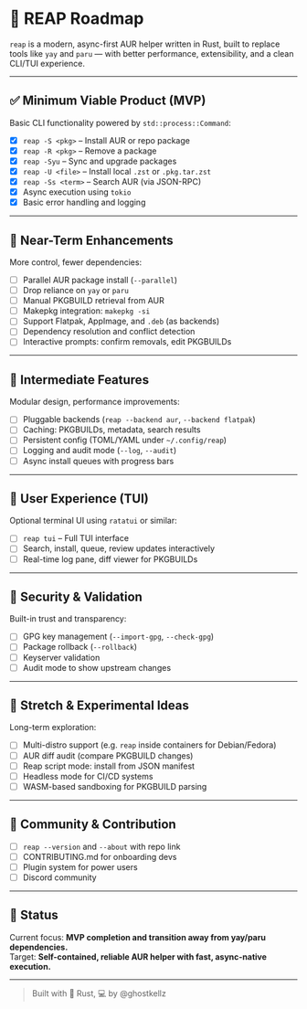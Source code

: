 # 🚀 REAP Roadmap

`reap` is a modern, async-first AUR helper written in Rust, built to replace tools like `yay` and `paru` — with better performance, extensibility, and a clean CLI/TUI experience.

---

## ✅ Minimum Viable Product (MVP)

Basic CLI functionality powered by `std::process::Command`:

- [x] `reap -S <pkg>` – Install AUR or repo package
- [x] `reap -R <pkg>` – Remove a package
- [x] `reap -Syu` – Sync and upgrade packages
- [x] `reap -U <file>` – Install local `.zst` or `.pkg.tar.zst`
- [x] `reap -Ss <term>` – Search AUR (via JSON-RPC)
- [x] Async execution using `tokio`
- [x] Basic error handling and logging

---

## 🔧 Near-Term Enhancements

More control, fewer dependencies:

- [ ] Parallel AUR package install (`--parallel`)
- [ ] Drop reliance on `yay` or `paru`
- [ ] Manual PKGBUILD retrieval from AUR
- [ ] Makepkg integration: `makepkg -si`
- [ ] Support Flatpak, AppImage, and `.deb` (as backends)
- [ ] Dependency resolution and conflict detection
- [ ] Interactive prompts: confirm removals, edit PKGBUILDs

---

## 🧰 Intermediate Features

Modular design, performance improvements:

- [ ] Pluggable backends (`reap --backend aur`, `--backend flatpak`)
- [ ] Caching: PKGBUILDs, metadata, search results
- [ ] Persistent config (TOML/YAML under `~/.config/reap`)
- [ ] Logging and audit mode (`--log`, `--audit`)
- [ ] Async install queues with progress bars

---

## 🎨 User Experience (TUI)

Optional terminal UI using `ratatui` or similar:

- [ ] `reap tui` – Full TUI interface
- [ ] Search, install, queue, review updates interactively
- [ ] Real-time log pane, diff viewer for PKGBUILDs

---

## 🔐 Security & Validation

Built-in trust and transparency:

- [ ] GPG key management (`--import-gpg`, `--check-gpg`)
- [ ] Package rollback (`--rollback`)
- [ ] Keyserver validation
- [ ] Audit mode to show upstream changes

---

## 🧪 Stretch & Experimental Ideas

Long-term exploration:

- [ ] Multi-distro support (e.g. `reap` inside containers for Debian/Fedora)
- [ ] AUR diff audit (compare PKGBUILD changes)
- [ ] Reap script mode: install from JSON manifest
- [ ] Headless mode for CI/CD systems
- [ ] WASM-based sandboxing for PKGBUILD parsing

---

## 💬 Community & Contribution

- [ ] `reap --version` and `--about` with repo link
- [ ] CONTRIBUTING.md for onboarding devs
- [ ] Plugin system for power users
- [ ] Discord community

---

## 📅 Status

Current focus: **MVP completion and transition away from yay/paru dependencies.**  
Target: **Self-contained, reliable AUR helper with fast, async-native execution.**

---

> Built with 🦀 Rust, 💻 by @ghostkellz
